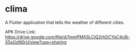 # clima

A Flutter application that tells the weather of  different cities.

APK Drive Link: https://drive.google.com/file/d/1mmPMXSLCjQ2rhDCYsC4c8i-X5sGzN0rU/view?usp=sharing
